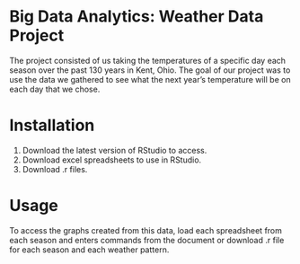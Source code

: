 # Big Data Analytics: Weather Data Project
The project consisted of us taking the temperatures of a specific day each season over the past 130 years in Kent, Ohio. The goal of our project was to use the data we gathered to see what the next year’s temperature will be on each day that we chose. 
# Installation
1. Download the latest version of RStudio to access.
2. Download excel spreadsheets to use in RStudio.
3. Download .r files.
# Usage
To access the graphs created from this data, load each spreadsheet from each season and enters commands from the document or download .r file 
for each season and each weather pattern.
